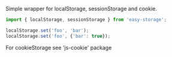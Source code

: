 Simple wrapper for localStorage, sessionStorage and cookie.

```js
import { localStorage, sessionStorage } from 'easy-storage';

localStorage.set('foo', 'bar');
localStorage.set('foo', {'bar': true});
```

For cookieStorage see 'js-cookie' package